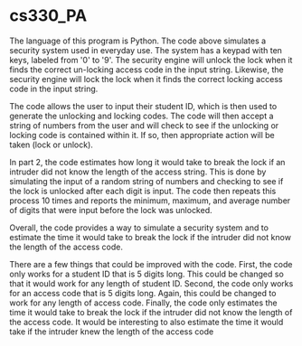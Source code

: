 # cs330_PA

The language of this program is Python. The code above simulates a security system used in everyday use. The system has a keypad with ten keys, labeled from '0' to '9'. The security engine will unlock the lock when it finds the correct un-locking access code in the input string. Likewise, the security engine will lock the lock when it finds the correct locking access code in the input string.

The code allows the user to input their student ID, which is then used to generate the unlocking and locking codes. The code will then accept a string of numbers from the user and will check to see if the unlocking or locking code is contained within it. If so, then appropriate action will be taken (lock or unlock).

In part 2, the code estimates how long it would take to break the lock if an intruder did not know the length of the access string. This is done by simulating the input of a random string of numbers and checking to see if the lock is unlocked after each digit is input. The code then repeats this process 10 times and reports the minimum, maximum, and average number of digits that were input before the lock was unlocked.

Overall, the code provides a way to simulate a security system and to estimate the time it would take to break the lock if the intruder did not know the length of the access code.

There are a few things that could be improved with the code. First, the code only works for a student ID that is 5 digits long. This could be changed so that it would work for any length of student ID. Second, the code only works for an access code that is 5 digits long. Again, this could be changed to work for any length of access code. Finally, the code only estimates the time it would take to break the lock if the intruder did not know the length of the access code. It would be interesting to also estimate the time it would take if the intruder knew the length of the access code
